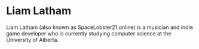 # Liam Latham

Liam Latham (also known as SpaceLobster21 online) is a musician and indie game developer who is currently studying computer science at the University of Alberta.
